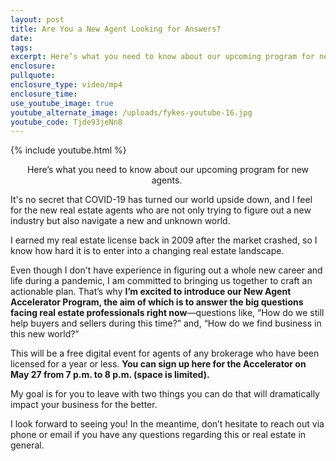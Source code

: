 ```yaml
---
layout: post
title: Are You a New Agent Looking for Answers?
date:
tags:
excerpt: Here’s what you need to know about our upcoming program for new agents.
enclosure:
pullquote:
enclosure_type: video/mp4
enclosure_time:
use_youtube_image: true
youtube_alternate_image: /uploads/fykes-youtube-16.jpg
youtube_code: Tjde93jeNn8
---
```


{% include youtube.html %}<center>Here’s what you need to know about our upcoming program for new agents.&nbsp;</center>

It's no secret that COVID-19 has turned our world upside down, and I feel for the new real estate agents who are not only trying to figure out a new industry but also navigate a new and unknown world.

I earned my real estate license back in 2009 after the market crashed, so I know how hard it is to enter into a changing real estate landscape.

Even though I don't have experience in figuring out a whole new career and life during a pandemic, I am committed to bringing us together to craft an actionable plan. That’s why **I’m excited to introduce our New Agent Accelerator Program, the aim of which is to answer the big questions facing real estate professionals right now**—questions like, “How do we still help buyers and sellers during this time?” and, “How do we find business in this new world?”&nbsp;

This will be a free digital event for agents of any brokerage who have been licensed for a year or less. **You can sign up here for the Accelerator on May 27 from 7 p.m. to 8 p.m. (space is limited).&nbsp;**

My goal is for you to leave with two things you can do that will dramatically impact your business for the better.&nbsp;

I look forward to seeing you\! In the meantime, don’t hesitate to reach out via phone or email if you have any questions regarding this or real estate in general.&nbsp;